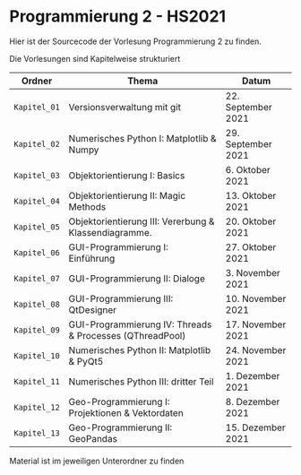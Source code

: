 # Programmierung 2 - HS2021

Hier ist der Sourcecode der Vorlesung Programmierung 2 zu finden.

Die Vorlesungen sind Kapitelweise strukturiert


| Ordner       | Thema                                                    | Datum              |
|--------------|----------------------------------------------------------|--------------------|
| `Kapitel_01` | Versionsverwaltung mit git                               | 22. September 2021 |
| `Kapitel_02` | Numerisches Python I: Matplotlib & Numpy                 | 29. September 2021 |
| `Kapitel_03` | Objektorientierung I: Basics                             |  6. Oktober 2021   |
| `Kapitel_04` | Objektorientierung II: Magic Methods                     | 13. Oktober 2021   |
| `Kapitel_05` | Objektorientierung III: Vererbung & Klassendiagramme.    | 20. Oktober 2021   |
| `Kapitel_06` | GUI-Programmierung I: Einführung                         | 27. Oktober 2021   |
| `Kapitel_07` | GUI-Programmierung II: Dialoge                           |  3. November 2021  |
| `Kapitel_08` | GUI-Programmierung III: QtDesigner                       | 10. November 2021  |
| `Kapitel_09` | GUI-Programmierung IV: Threads & Processes (QThreadPool) | 17. November 2021  |
| `Kapitel_10` |  Numerisches Python II: Matplotlib & PyQt5               | 24. November 2021  |
| `Kapitel_11` | Numerisches Python III: dritter Teil                     |  1. Dezember 2021  |
| `Kapitel_12` | Geo-Programmierung I: Projektionen & Vektordaten         |  8. Dezember 2021  |
| `Kapitel_13` | Geo-Programmierung II: GeoPandas                         | 15. Dezember 2021  |


Material ist im jeweiligen Unterordner zu finden

